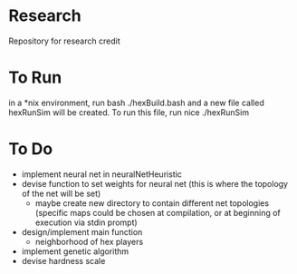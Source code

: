 # Research
Repository for research credit

# To Run
in a *nix environment, run
   bash ./hexBuild.bash
and a new file called hexRunSim will be created. To run this file, run
   nice ./hexRunSim

# To Do
- implement neural net in neuralNetHeuristic
- devise function to set weights for neural net (this is where the topology of the net will be set)
	- maybe create new directory to contain different net topologies (specific maps could be chosen at compilation, or at beginning of execution via stdin prompt)
- design/implement main function
	- neighborhood of hex players
- implement genetic algorithm
- devise hardness scale

